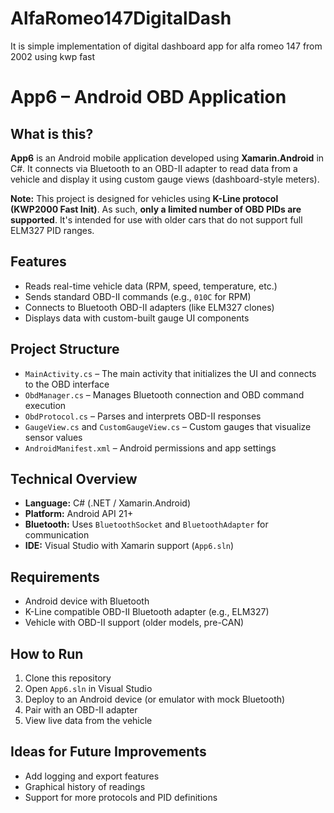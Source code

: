 # AlfaRomeo147DigitalDash
It is simple implementation of digital dashboard app for alfa romeo 147 from 2002 using kwp fast
# App6 – Android OBD Application

## What is this?
**App6** is an Android mobile application developed using **Xamarin.Android** in C#. It connects via Bluetooth to an OBD-II adapter to read data from a vehicle and display it using custom gauge views (dashboard-style meters).

 **Note:** This project is designed for vehicles using **K-Line protocol (KWP2000 Fast Init)**. As such, **only a limited number of OBD PIDs are supported**. It's intended for use with older cars that do not support full ELM327 PID ranges.

## Features
- Reads real-time vehicle data (RPM, speed, temperature, etc.)
- Sends standard OBD-II commands (e.g., `010C` for RPM)
- Connects to Bluetooth OBD-II adapters (like ELM327 clones)
- Displays data with custom-built gauge UI components

## Project Structure
- `MainActivity.cs` – The main activity that initializes the UI and connects to the OBD interface
- `ObdManager.cs` – Manages Bluetooth connection and OBD command execution
- `ObdProtocol.cs` – Parses and interprets OBD-II responses
- `GaugeView.cs` and `CustomGaugeView.cs` – Custom gauges that visualize sensor values
- `AndroidManifest.xml` – Android permissions and app settings

##  Technical Overview
- **Language:** C# (.NET / Xamarin.Android)
- **Platform:** Android API 21+
- **Bluetooth:** Uses `BluetoothSocket` and `BluetoothAdapter` for communication
- **IDE:** Visual Studio with Xamarin support (`App6.sln`)

##  Requirements
- Android device with Bluetooth
- K-Line compatible OBD-II Bluetooth adapter (e.g., ELM327)
- Vehicle with OBD-II support (older models, pre-CAN)

## How to Run
1. Clone this repository
2. Open `App6.sln` in Visual Studio
3. Deploy to an Android device (or emulator with mock Bluetooth)
4. Pair with an OBD-II adapter
5. View live data from the vehicle

## Ideas for Future Improvements
- Add logging and export features
- Graphical history of readings
- Support for more protocols and PID definitions

